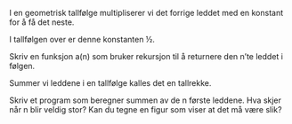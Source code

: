 I en geometrisk tallfølge multipliserer vi det forrige leddet med en konstant for å få det neste.

 

I tallfølgen over er denne konstanten ½.


Skriv en funksjon a(n) som bruker rekursjon til å returnere den n’te leddet i følgen.

Summer vi leddene i en tallfølge kalles det en tallrekke.

Skriv et program som beregner summen av de n første leddene.
Hva skjer når n blir veldig stor?
Kan du tegne en figur som viser at det må være slik?